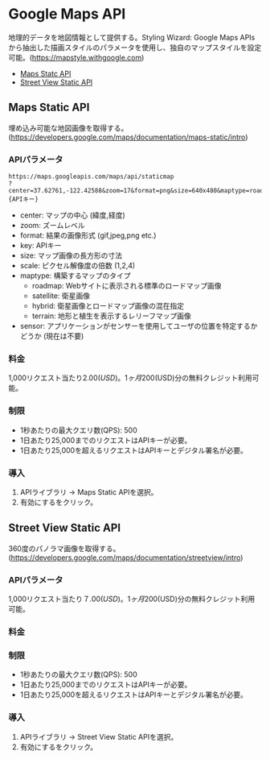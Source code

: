 # Google Maps API

地理的データを地図情報として提供する。Styling Wizard: Google Maps APIsから抽出した描画スタイルのパラメータを使用し、独自のマップスタイルを設定可能。(https://mapstyle.withgoogle.com)

* [Maps Statc API](#maps-static-api)
* [Street View Static API](#street-view-static-api)

## Maps Static API

埋め込み可能な地図画像を取得する。(https://developers.google.com/maps/documentation/maps-static/intro)

### APIパラメータ

```
https://maps.googleapis.com/maps/api/staticmap
?center=37.62761,-122.42588&zoom=17&format=png&size=640x480&maptype=roadmap&key={APIキー}
```

* center: マップの中心 (緯度,経度)
* zoom: ズームレベル
* format: 結果の画像形式 (gif,jpeg,png etc.)
* key: APIキー
* size: マップ画像の長方形の寸法
* scale: ピクセル解像度の倍数 (1,2,4)
* maptype: 構築するマップのタイプ
  * roadmap: Webサイトに表示される標準のロードマップ画像
  * satellite: 衛星画像
  * hybrid: 衛星画像とロードマップ画像の混在指定
  * terrain: 地形と植生を表示するレリーフマップ画像
* sensor: アプリケーションがセンサーを使用してユーザの位置を特定するかどうか (現在は不要)

### 料金

1,000リクエスト当たり$2.00(USD)。1ヶ月$200(USD)分の無料クレジット利用可能。

### 制限

* 1秒あたりの最大クエリ数(QPS): 500
* 1日あたり25,000までのリクエストはAPIキーが必要。
* 1日あたり25,000を超えるリクエストはAPIキーとデジタル署名が必要。

### 導入

1. APIライブラリ -> Maps Static APIを選択。
2. 有効にするをクリック。

## Street View Static API

360度のパノラマ画像を取得する。(https://developers.google.com/maps/documentation/streetview/intro)

### APIパラメータ

1,000リクエスト当たり$７.00(USD)。1ヶ月$200(USD)分の無料クレジット利用可能。

### 料金

### 制限

* 1秒あたりの最大クエリ数(QPS): 500
* 1日あたり25,000までのリクエストはAPIキーが必要。
* 1日あたり25,000を超えるリクエストはAPIキーとデジタル署名が必要。

### 導入

1. APIライブラリ -> Street View Static APIを選択。
2. 有効にするをクリック。
